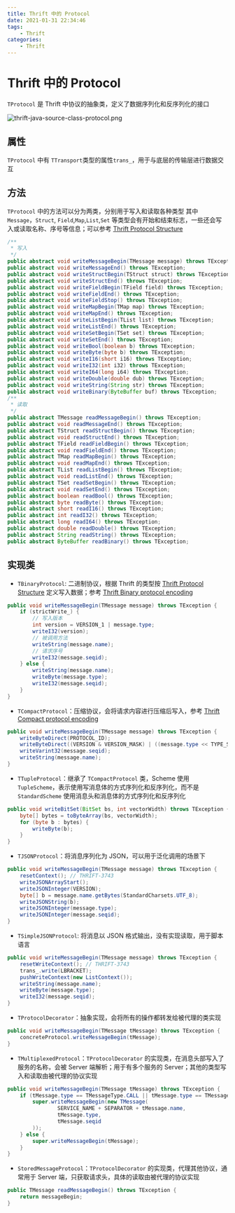 ```yaml
---
title: Thrift 中的 Protocol
date: 2021-01-31 22:34:46
tags:
    - Thrift
categories: 
    - Thrift
---
```


# Thrift 中的 Protocol

`TProtocol` 是 Thrift 中协议的抽象类，定义了数据序列化和反序列化的接口

![thrift-java-source-class-protocol.png](https://img.hellowood.dev/picture/thrift-java-source-class-protocol.png)

## 属性

`TProtocol` 中有 `TTransport`类型的属性`trans_`，用于与底层的传输层进行数据交互

## 方法

`TProtocol` 中的方法可以分为两类，分别用于写入和读取各种类型
其中 `Message`，`Struct`, `Field`,`Map`,`List`,`Set` 等类型会有开始和结束标志，一些还会写入或读取名称、序号等信息；可以参考 [Thrift Protocol Structure](https://github.com/helloworlde/thrift/blob/master/doc/specs/thrift-protocol-spec.md)

```java
/**
 * 写入
 */
public abstract void writeMessageBegin(TMessage message) throws TException;
public abstract void writeMessageEnd() throws TException;
public abstract void writeStructBegin(TStruct struct) throws TException;
public abstract void writeStructEnd() throws TException;
public abstract void writeFieldBegin(TField field) throws TException;
public abstract void writeFieldEnd() throws TException;
public abstract void writeFieldStop() throws TException;
public abstract void writeMapBegin(TMap map) throws TException;
public abstract void writeMapEnd() throws TException;
public abstract void writeListBegin(TList list) throws TException;
public abstract void writeListEnd() throws TException;
public abstract void writeSetBegin(TSet set) throws TException;
public abstract void writeSetEnd() throws TException;
public abstract void writeBool(boolean b) throws TException;
public abstract void writeByte(byte b) throws TException;
public abstract void writeI16(short i16) throws TException;
public abstract void writeI32(int i32) throws TException;
public abstract void writeI64(long i64) throws TException;
public abstract void writeDouble(double dub) throws TException;
public abstract void writeString(String str) throws TException;
public abstract void writeBinary(ByteBuffer buf) throws TException;
/**
 * 读取
 */
public abstract TMessage readMessageBegin() throws TException;
public abstract void readMessageEnd() throws TException;
public abstract TStruct readStructBegin() throws TException;
public abstract void readStructEnd() throws TException;
public abstract TField readFieldBegin() throws TException;
public abstract void readFieldEnd() throws TException;
public abstract TMap readMapBegin() throws TException;
public abstract void readMapEnd() throws TException;
public abstract TList readListBegin() throws TException;
public abstract void readListEnd() throws TException;
public abstract TSet readSetBegin() throws TException;
public abstract void readSetEnd() throws TException;
public abstract boolean readBool() throws TException;
public abstract byte readByte() throws TException;
public abstract short readI16() throws TException;
public abstract int readI32() throws TException;
public abstract long readI64() throws TException;
public abstract double readDouble() throws TException;
public abstract String readString() throws TException;
public abstract ByteBuffer readBinary() throws TException;
```

## 实现类

- `TBinaryProtocol`: 二进制协议，根据 Thrift 的类型按  [Thrift Protocol Structure](https://github.com/helloworlde/thrift/blob/master/doc/specs/thrift-protocol-spec.md) 定义写入数据；参考 [Thrift Binary protocol encoding](https://github.com/helloworlde/thrift/blob/master/doc/specs/thrift-binary-protocol.md)

```java
public void writeMessageBegin(TMessage message) throws TException {
    if (strictWrite_) {
        // 写入版本
        int version = VERSION_1 | message.type;
        writeI32(version);
        // 被调用方法
        writeString(message.name);
        // 请求序号
        writeI32(message.seqid);
    } else {
        writeString(message.name);
        writeByte(message.type);
        writeI32(message.seqid);
    }
}
```

- `TCompactProtocol`：压缩协议，会将请求内容进行压缩后写入，参考 [Thrift Compact protocol encoding
](https://github.com/helloworlde/thrift/blob/master/doc/specs/thrift-compact-protocol.md)

```java
public void writeMessageBegin(TMessage message) throws TException {
    writeByteDirect(PROTOCOL_ID);
    writeByteDirect((VERSION & VERSION_MASK) | ((message.type << TYPE_SHIFT_AMOUNT) & TYPE_MASK));
    writeVarint32(message.seqid);
    writeString(message.name);
}
```

- `TTupleProtocol`：继承了 `TCompactProtocol` 类，Scheme 使用 `TupleScheme`，表示使用写消息体的方式序列化和反序列化，而不是 `StandardScheme` 使用消息头和消息体的方式序列化和反序列化

```java
public void writeBitSet(BitSet bs, int vectorWidth) throws TException {
    byte[] bytes = toByteArray(bs, vectorWidth);
    for (byte b : bytes) {
        writeByte(b);
    }
}
```

- `TJSONProtocol`：将消息序列化为 JSON，可以用于泛化调用的场景下

```java
public void writeMessageBegin(TMessage message) throws TException {
    resetContext(); // THRIFT-3743
    writeJSONArrayStart();
    writeJSONInteger(VERSION);
    byte[] b = message.name.getBytes(StandardCharsets.UTF_8);
    writeJSONString(b);
    writeJSONInteger(message.type);
    writeJSONInteger(message.seqid);
}
```

- `TSimpleJSONProtocol`: 将消息以 JSON 格式输出，没有实现读取，用于脚本语言

```java
public void writeMessageBegin(TMessage message) throws TException {
    resetWriteContext(); // THRIFT-3743
    trans_.write(LBRACKET);
    pushWriteContext(new ListContext());
    writeString(message.name);
    writeByte(message.type);
    writeI32(message.seqid);
}
```

- `TProtocolDecorator`：抽象实现，会将所有的操作都转发给被代理的类实现

```java
public void writeMessageBegin(TMessage tMessage) throws TException {
    concreteProtocol.writeMessageBegin(tMessage);
}
```

- `TMultiplexedProtocol`：`TProtocolDecorator` 的实现类，在消息头部写入了服务的名称，会被 Server 端解析；用于有多个服务的 Server；其他的类型写入和读取由被代理的协议实现

```java 
public void writeMessageBegin(TMessage tMessage) throws TException {
    if (tMessage.type == TMessageType.CALL || tMessage.type == TMessageType.ONEWAY) {
        super.writeMessageBegin(new TMessage(
                SERVICE_NAME + SEPARATOR + tMessage.name,
                tMessage.type,
                tMessage.seqid
        ));
    } else {
        super.writeMessageBegin(tMessage);
    }
}
```
- `StoredMessageProtocol`：`TProtocolDecorator` 的实现类，代理其他协议，通常用于 Server 端，只获取请求头，具体的读取由被代理的协议实现

```java
public TMessage readMessageBegin() throws TException {
    return messageBegin;
}
```